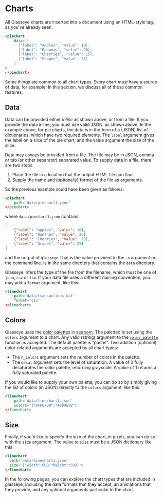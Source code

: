 # Charts

All Glasseye charts are inserted into a document using an HTML-style
tag, as you've already seen:

```html
<piechart
    data='[
      {"label": "Apples", "value": 10},
      {"label": "Bananas", "value": 20},
      {"label": "Cherries", "value": 15},
      {"label": "Grapes", "value": 25}
    ]'
>
</piechart>
```

Some things are common to all chart types. Every chart *must* have a
source of data, for example. In this section, we discuss all of these
common features.

## Data

Data can be provided either *inline* as shown above, or from a file.
If you provide the data inline, you must use valid JSON, as shown
above. In the example above, for pie charts, the data is in the
form of a (JSON) list of dictionaries, which have two required
elements. The `label` argument gives the label on a slice of
the pie chart, and the value argument the size of the slice.

Data may always be provided from a file. The file may be in JSON,
comma or tab (or other separator) separated value. To supply data
in a file, there are two steps:

1. Place the file in a location that the output HTML file can find.
2. Supply the name and (optionally) format of the file as arguments.

So the previous example could have been given as follows:

```html
<piechart
    path='data/piechart1.json'
</piechart>
```

where `data/piechart1.json` contains:

```json
[
    {"label": "Apples", "value": 10},
    {"label": "Bananas", "value": 20},
    {"label": "Cherries", "value": 15},
    {"label": "Grapes", "value": 25}
]
```

and the output of `glasseye`
<span class="marginnote">
That is the value provided to the `-o` argument on the command line.
</span>
is in the same directory that contains the `data` directory.

Glasseye infers the type of the file from the filename, which
must be one of `json`, `csv` or `tsv`. If your data file
uses a different naming convention, you may add a `format`
argument, like this:

```html
<linechart
    path='data/transactions.dat'
    format='csv'
</linechart>
```

## Colors

Glasseye uses the [color palettes](https://seaborn.pydata.org/tutorial/color_palettes.html)
in [seaborn](https://seaborn.pydata.org/index.html).
The paletted is set using the `colors` argument to a chart.
Any valid (string) argument to the [`color_palette`](https://seaborn.pydata.org/generated/seaborn.color_palette.html)
function is accepted. The default palette is "pastel".
Two addition (optional) color-related arguments are accepted
by all chart types:

- The `n_colors` argument sets the number of colors in the palette.
- The `desat` argument sets the level of saturation. A value of 0
  fully desaturates the color palette, returning grayscale. A value
  of 1 returns a fully saturated palette.

If you would like to supply your own palette, you can do so by
simply giving the list of colors (in JSON) directly to the `colors`
argument, like this:

```html
<linechart
    path='data/linechart1.json'
    colors='["#FF6700","#004E98"]'
</linechart>
```

## Size

Finally, if you'd like to specify the size of the chart, in
pixels, you can do so with the `size` argument. The value to
`size` must be a JSON dictionary like this:

```html
<linechart
  path='data/linechart1.json'
  size='{"width":600,"height":600}'>
</linechart>

```

In the following pages, you can explore the chart types that are
included in glasseye, including the data formats that they accept,
an animations that they provide, and any optional arguments
particular to the chart.
